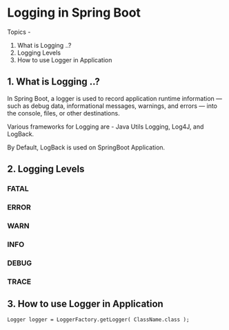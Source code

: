 # Logging in Spring Boot

Topics - 
1. What is Logging ..?
2. Logging Levels
3. How to use Logger in Application



## 1. What is Logging ..?
In Spring Boot, a logger is used to record application runtime information — such as debug data, informational messages, warnings, and errors — into the console, files, or other destinations.

Various frameworks for Logging are - Java Utils Logging, Log4J, and LogBack.

By Default, LogBack is used on SpringBoot Application.

## 2. Logging Levels

### FATAL
### ERROR
### WARN
### INFO
### DEBUG
### TRACE


## 3. How to use Logger in Application

```
Logger logger = LoggerFactory.getLogger( ClassName.class );
```

